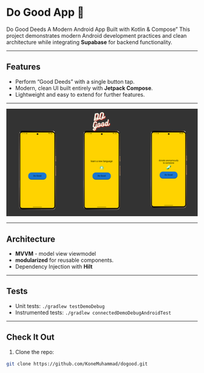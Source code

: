 # Do Good App 🌟

Do Good Deeds A Modern Android App Built with Kotlin & Compose”
This project demonstrates modern Android development practices and clean architecture while integrating **Supabase** for backend functionality.

---

## Features

- Perform “Good Deeds” with a single button tap.
- Modern, clean UI built entirely with **Jetpack Compose**.
- Lightweight and easy to extend for further features.

---

![do Good app screenshot](assets/do_good.png)

---


## Architecture

- **MVVM** - model view viewmodel
-  **modularized** for reusable components.
- Dependency Injection with **Hilt**

---

## Tests

- Unit tests: `./gradlew testDemoDebug`
- Instrumented tests: `./gradlew connectedDemoDebugAndroidTest`

---

## Check It Out

1. Clone the repo:

```bash
git clone https://github.com/KoneMuhammad/dogood.git
